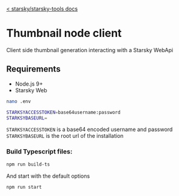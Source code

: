 [< starsky/starsky-tools docs](../readme.md)

# Thumbnail node client
Client side thumbnail generation interacting with a Starsky WebApi

## Requirements
- Node.js 9+
- Starsky Web

```sh
nano .env
```
```sh
STARKSYACCESSTOKEN=base64username:password
STARKSYBASEURL=
```
`STARKSYACCESSTOKEN` is a base64 encoded username and password
`STARKSYBASEURL` is the root url of the installation

### Build Typescript files:

```sh
npm run build-ts
```

And start with the default options
```sh
npm run start
```
